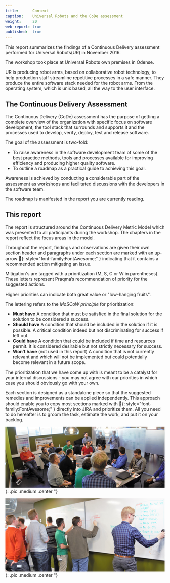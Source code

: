 ```yaml
---
title:      Context
caption:    Universal Robots and the CoDe assessment
weight:     20
web-report: true
published:  true
---
```



This report summarizes the findings of a Continuous Delivery assessment performed for Universal Robots(UR) in November 2016.

The workshop took place at Universal Robots own premises in Odense.

UR is producing robot arms, based on collaborative robot technology, to help production staff streamline repetitive processes in a safe manner. They produce the entire software stack needed for the robot arms. From the operating system, which is unix based, all the way to the user interface.

## The Continuous Delivery Assessment

The Continuous Delivery (CoDe) assessment has the purpose of getting a complete overview of the organization with specific focus on software development, the tool stack that surrounds and supports it and the processes used to develop, verify, deploy, test and release software.

The goal of the assessment is two-fold:

 * To raise awareness in the software development team of some of the best practice methods, tools and processes available for improving efficiency and producing higher quality software.
 * To outline a roadmap as a practical guide to achieving this goal.

Awareness is achieved by conducting a considerable part of the assessment as workshops and facilitated discussions with the developers in the software team.

The roadmap is manifested in the report you are currently reading.

## This report

The report is structured around the Continuous Delivery Metric Model which was presented to all participants during the workshop. The chapters in the report reflect the focus areas in the model.

Throughout the report, findings and observations are given their own section header and paragraphs under each section are marked with an up-arrow __&#xf0aa;__{: style="font-family:FontAwesome;" } indicating that it contains a recommended action mitigating an issue.

Mitigation's are tagged with a prioritization (M, S, C or W in parentheses).
These letters represent Praqma’s recommendation of priority for the suggested actions.

Higher priorities can indicate both great value or "low-hanging fruits".

The lettering refers to the _MoSCoW principle_ for prioritization:

* __Must have__
A condition that must be satisfied in the final solution for the solution to be considered a success.
* __Should have__
A condition that should be included in the solution if it is possible. A critical condition indeed but not discriminating for success if left out.
* __Could have__
A condition that could be included if time and resources permit. It is considered desirable but not strictly necessary for success.
* __Won’t have__ (not used in this report)
A condition that is not currently relevant and which will not be implemented but could potentially become relevant in a future scope.

The prioritization that we have come up with is meant to be a catalyst for your internal discussions - you may not agree with our priorities in which case you should obviously go with your own.

Each section is designed as a standalone piece so that the suggested remedies and improvements can be applied independently.
This approach should enable you to copy most sections marked with __&#xf0aa;__{: style="font-family:FontAwesome;" } directly into JIRA and prioritize them.
All you need to do hereafter is to groom the task, estimate the work, and put it on your backlog.

![CoDe workshop](/images/report/universalrobots/universal_roundtable.jpg){:  .pic .medium .center "}

![CoDe workshop](/images/report/universalrobots/universal_doing-process-drawing.jpg){:  .pic .medium .center "}


